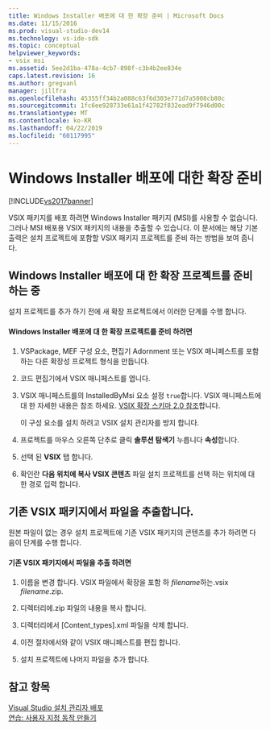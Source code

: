 ```yaml
---
title: Windows Installer 배포에 대 한 확장 준비 | Microsoft Docs
ms.date: 11/15/2016
ms.prod: visual-studio-dev14
ms.technology: vs-ide-sdk
ms.topic: conceptual
helpviewer_keywords:
- vsix msi
ms.assetid: 5ee2d1ba-478a-4cb7-898f-c3b4b2ee834e
caps.latest.revision: 16
ms.author: gregvanl
manager: jillfra
ms.openlocfilehash: 45355ff34b2a088c63f6d303e771d7a5008cb80c
ms.sourcegitcommit: 1fc6ee928733e61a1f42782f832ead9f7946d00c
ms.translationtype: MT
ms.contentlocale: ko-KR
ms.lasthandoff: 04/22/2019
ms.locfileid: "60117995"
---
```

# <a name="preparing-extensions-for-windows-installer-deployment"></a>Windows Installer 배포에 대한 확장 준비
[!INCLUDE[vs2017banner](../includes/vs2017banner.md)]

VSIX 패키지를 배포 하려면 Windows Installer 패키지 (MSI)를 사용할 수 없습니다. 그러나 MSI 배포용 VSIX 패키지의 내용을 추출할 수 있습니다. 이 문서에는 해당 기본 출력은 설치 프로젝트에 포함할 VSIX 패키지 프로젝트를 준비 하는 방법을 보여 줍니다.  
  
## <a name="preparing-an-extension-project-for-windows-installer-deployment"></a>Windows Installer 배포에 대 한 확장 프로젝트를 준비 하는 중  
 설치 프로젝트를 추가 하기 전에 새 확장 프로젝트에서 이러한 단계를 수행 합니다.  
  
#### <a name="to-prepare-an-extension-project-for-windows-installer-deployment"></a>Windows Installer 배포에 대 한 확장 프로젝트를 준비 하려면  
  
1. VSPackage, MEF 구성 요소, 편집기 Adornment 또는 VSIX 매니페스트를 포함 하는 다른 확장성 프로젝트 형식을 만듭니다.  
  
2. 코드 편집기에서 VSIX 매니페스트를 엽니다.  
  
3. VSIX 매니페스트를의 InstalledByMsi 요소 설정 `true`합니다. VSIX 매니페스트에 대 한 자세한 내용은 참조 하세요. [VSIX 확장 스키마 2.0 참조](../extensibility/vsix-extension-schema-2-0-reference.md)합니다.  
  
     이 구성 요소를 설치 하려고 VSIX 설치 관리자를 방지 합니다.  
  
4. 프로젝트를 마우스 오른쪽 단추로 클릭 **솔루션 탐색기** 누릅니다 **속성**합니다.  
  
5. 선택 된 **VSIX** 탭 합니다.  
  
6. 확인란 **다음 위치에 복사 VSIX 콘텐츠** 파일 설치 프로젝트를 선택 하는 위치에 대 한 경로 입력 합니다.  
  
## <a name="extracting-files-from-an-existing-vsix-package"></a>기존 VSIX 패키지에서 파일을 추출합니다.  
 원본 파일이 없는 경우 설치 프로젝트에 기존 VSIX 패키지의 콘텐츠를 추가 하려면 다음이 단계를 수행 합니다.  
  
#### <a name="to-extract-files-from-an-existing-vsix-package"></a>기존 VSIX 패키지에서 파일을 추출 하려면  
  
1. 이름을 변경 합니다. VSIX 파일에서 확장을 포함 하 *filename*하는.vsix *filename*.zip.  
  
2. 디렉터리에.zip 파일의 내용을 복사 합니다.  
  
3. 디렉터리에서 [Content_types].xml 파일을 삭제 합니다.  
  
4. 이전 절차에서와 같이 VSIX 매니페스트를 편집 합니다.  
  
5. 설치 프로젝트에 나머지 파일을 추가 합니다.  
  
## <a name="see-also"></a>참고 항목  
 [Visual Studio 설치 관리자 배포](http://msdn.microsoft.com/121be21b-b916-43e2-8f10-8b080516d2a0)   
 [연습: 사용자 지정 동작 만들기](http://msdn.microsoft.com/4bd4b63a-2b91-431e-839c-5752443f0eaf)
